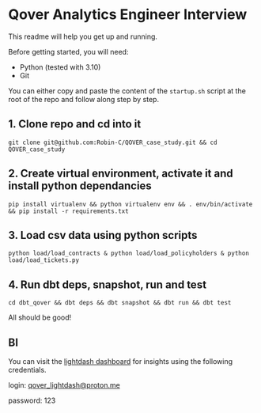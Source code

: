 # Qover Analytics Engineer Interview

This readme will help you get up and running.

Before getting started, you will need:

* Python (tested with 3.10)
* Git

You can either copy and paste the content of the `startup.sh` script at the root of the repo and follow along step by step.

## 1. Clone repo and cd into it
`git clone git@github.com:Robin-C/QOVER_case_study.git && cd QOVER_case_study`

## 2. Create virtual environment, activate it and install python dependancies
`pip install virtualenv && python virtualenv env && . env/bin/activate && pip install -r requirements.txt`

## 3. Load csv data using python scripts
`python load/load_contracts & python load/load_policyholders & python load/load_tickets.py`

## 4. Run dbt deps, snapshot, run and test
`cd dbt_qover && dbt deps && dbt snapshot && dbt run && dbt test`

All should be good!

## BI

You can visit the [lightdash dashboard](https://app.lightdash.cloud/projects/6fe464fe-bf62-4699-a116-5b8476651ee6/dashboards/f660d13a-cc69-4ce1-8daf-453dfbbcad07/view) for insights using the following credentials.

login: qover_lightdash@proton.me

password: 123